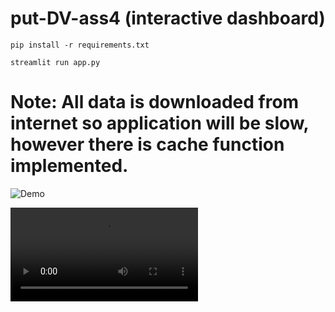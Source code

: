 # put-DV-ass4 (interactive dashboard)

```
pip install -r requirements.txt
```

```
streamlit run app.py
```

# Note: All data is downloaded from internet so application will be slow, however there is cache function implemented.

![Demo]()

![Architecture](https://github.com/white07S/forex/blob/main/ass-4-interactive_dashboard/demo.webm)




